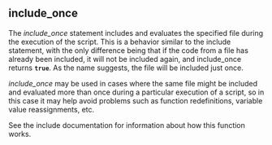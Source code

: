 include\_once
-------------

The *include\_once* statement includes and evaluates the specified file
during the execution of the script. This is a behavior similar to the
<span class="function">include</span> statement, with the only
difference being that if the code from a file has already been included,
it will not be included again, and include\_once returns **`true`**. As
the name suggests, the file will be included just once.

*include\_once* may be used in cases where the same file might be
included and evaluated more than once during a particular execution of a
script, so in this case it may help avoid problems such as function
redefinitions, variable value reassignments, etc.

See the <span class="function">include</span> documentation for
information about how this function works.
